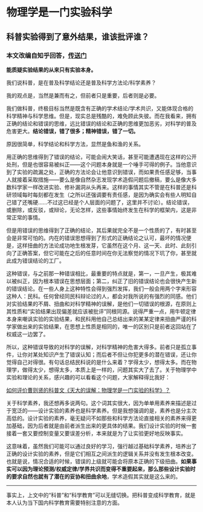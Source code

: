 # 物理学是一门实验科学

## 科普实验得到了意外结果，谁该批评谁？

### 本文改编自知乎回答，[传送门](https://www.zhihu.com/question/389340903/answer/1188254283)

<strong>能质疑实验结果的从来只有实验本身。</strong>

我们说科普，是在普及科学结论还是普及科学方法论/科学素养？

我的观点是，当然是兼而有之，但前者只是重要，后者则是必要。

我们做科普，终极目标当然是既含有正确的学术结论/学术共识，又能体现合格的科学精神与科学思维。但是，现实总是残酷的，难免顾此失彼。而在我看来，拥有正确的结论和错误的思维，远比错误的结论和正确的思维更加恶劣，对科学的普及危害更大。<strong>结论错误，错了很多；精神错误，错了一切。</strong>

原因很简单，科学结论和科学方法，显然是鱼和渔的关系。

用正确的思维得到了错误的结论，可能会闹大笑话，甚至可能遭遇现在这样的公开处刑，但是也很容易被纠正——这个问题本身就是一个唾手可得的例子。当他意识到了实验的疏漏之处，正确的方法论会让他意识到错误，而如果责任感足够，当事人就接着采取措施——要么是像自然杂志发现学术造假问题后撤稿，要么是像大多数科学家一样改进实验、修补漏洞从头再来。这样的事情其实不管是在科普还是科研领域每时每刻都在发生（之所以还强调要有责任感，是因为确实会有些人明知自己错了还嘴硬......不过这已经是个人层面的问题了，这里并不讨论）。结论错误，或删除，或反驳，或辩论，无论怎样，这些事情始终发生在科学的框架内，这是非常正常的事情。

但是用错误的思维得到了正确的结论，其后果就完全不是一个性质的了，有时甚至会是非常可怕的。内在的错误思想得到了形式的正确结论之认可，最坏的情况便是，这样扭曲的方法论成功地生根发芽，它虽然在这个月、这一天、此时、此刻引向了正确答案，但它可能在之后的任意时间在你无法察觉的情况下坑了你，甚至就此成为错误结论的工厂。

这种错误，与之前那一种错误相比，最重要的特点就是，第一，一旦产生，极其难以被纠正，因为根本错误在思想层面；第二，纠正了旧的错误结论也会很快产生新的错误结论。在一些人身上这种特性会得到强烈发挥，我们一般会用两个字来形容这种人：民科。任何曾经同民科辩论过的人，都会对我所说的有强烈的同感。他们对实验结果的不屑、扭曲和对科学精神的误解，是他们一切错误的根源，在原则上其性质和“实验结果出现偏差就应该被批评”同根同源。说得严重一点，用牛顿定律本身来嘲讽实验的实验结果，和民科用他自己总结出来的某某定律来扭曲严谨的科学家做出来的实验结果，在思想上性质是相同的，唯一的区别只是前者这回站在了权威这一边罢了。

所以，这种错误导致的对科学的误解，对科学精神的危害大得多。前者只是孤立事件，让你对某处知识产生了错误认知；而后者不但让你犯更多的潜在错误，还让你觉得自己对得很。有句话总结民科说的是什么来着？学得太少，想得太多。而在物理学，做得太少，想得太多，本质上是一样的，问题其实大了去了。关于物理学中实验和理论的关系，感兴趣的可以看看这个问题，大家解释得比我好：

[如何评价曹则贤的科普文《天大的误解：物理学是一门实验的科学》？](https://www.zhihu.com/question/51045772)

关于科学素养，我还想再多说两句。这个词其实很大，因为单单用素养来描述是过于宽泛的——设计实验的素养也是科学素养。但是我想强调的是，素养也是分主次高低的。设计实验的素养，毫无疑问不如那些和科学方法论直接相关的素养来得更加基础，因为后者就是由前者派生出来的更具体的结果。我们设计实验的时候一套接着一套又要控制变量又要误差分析，本来就是为了让实验更好地反映事实。

这意味着，虽然我们可能可以通过良好的学习，强行越过基础科学素养，培养出了正确的设计实验的素养，但是它们相互之间派生的逻辑关系并没有发生根本改变。也就是说，情况合适的时候，错误的上级就可能会将原本正确的下级扭曲。<strong>如果事实可以因为理论预测/权威定律/学界共识而变得不重要起来，那么那些设计实验时的要求自然也就有了潜在的妥协和扭曲余地</strong>，学术造假其实就是这么来的。

<hr>

事实上，上文中的“科普”和“科学教育”可以无缝切换。把科普变成科学教育，就是本人认为当下国内科学教育需要特别注意的方面。